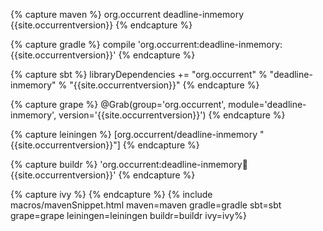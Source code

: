 {% capture maven %}
<dependency>
    <groupId>org.occurrent</groupId>
    <artifactId>deadline-inmemory</artifactId>
    <version>{{site.occurrentversion}}</version>
</dependency>
{% endcapture %}

{% capture gradle %}
compile 'org.occurrent:deadline-inmemory:{{site.occurrentversion}}'
{% endcapture %}

{% capture sbt %}
libraryDependencies += "org.occurrent" % "deadline-inmemory" % "{{site.occurrentversion}}"
{% endcapture %}

{% capture grape %}
@Grab(group='org.occurrent', module='deadline-inmemory', version='{{site.occurrentversion}}') 
{% endcapture %}

{% capture leiningen %}
[org.occurrent/deadline-inmemory "{{site.occurrentversion}}"]
{% endcapture %}

{% capture buildr %}
'org.occurrent:deadline-inmemory:jar:{{site.occurrentversion}}'
{% endcapture %}

{% capture ivy %}
<dependency org="org.occurrent" name="deadline-inmemory" rev="{{site.occurrentversion}}" />
{% endcapture %}
{% include macros/mavenSnippet.html maven=maven gradle=gradle sbt=sbt grape=grape leiningen=leiningen buildr=buildr ivy=ivy%}